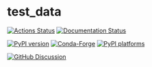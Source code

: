 # test_data

[![Actions Status][actions-badge]][actions-link]
[![Documentation Status][rtd-badge]][rtd-link]

[![PyPI version][pypi-version]][pypi-link]
[![Conda-Forge][conda-badge]][conda-link]
[![PyPI platforms][pypi-platforms]][pypi-link]

[![GitHub Discussion][github-discussions-badge]][github-discussions-link]

<!-- SPHINX-START -->

<!-- prettier-ignore-start -->
[actions-badge]:            https://github.com/NSLS-II-ARI/test_data.git/workflows/CI/badge.svg
[actions-link]:             https://github.com/NSLS-II-ARI/test_data.git/actions
[conda-badge]:              https://img.shields.io/conda/vn/conda-forge/test_data
[conda-link]:               https://github.com/conda-forge/test_data-feedstock
[github-discussions-badge]: https://img.shields.io/static/v1?label=Discussions&message=Ask&color=blue&logo=github
[github-discussions-link]:  https://github.com/NSLS-II-ARI/test_data.git/discussions
[pypi-link]:                https://pypi.org/project/test_data/
[pypi-platforms]:           https://img.shields.io/pypi/pyversions/test_data
[pypi-version]:             https://img.shields.io/pypi/v/test_data
[rtd-badge]:                https://readthedocs.org/projects/test_data/badge/?version=latest
[rtd-link]:                 https://test_data.readthedocs.io/en/latest/?badge=latest

<!-- prettier-ignore-end -->
